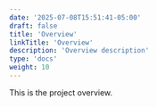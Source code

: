 ```yaml
---
date: '2025-07-08T15:51:41-05:00'
draft: false
title: 'Overview'
linkTitle: 'Overview'
description: 'Overview description'
type: 'docs'
weight: 10
---
```


This is the project overview.
